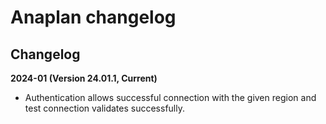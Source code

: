 # Anaplan changelog 

<head>
  <meta name="guidename" content="Integration"/>
  <meta name="context" content="GUID-357c2146-3872-4779-92c0-c43435defa88"/>
</head>

## Changelog

**2024-01 (Version 24.01.1, Current)**

- Authentication allows successful connection with the given region and test connection validates successfully.